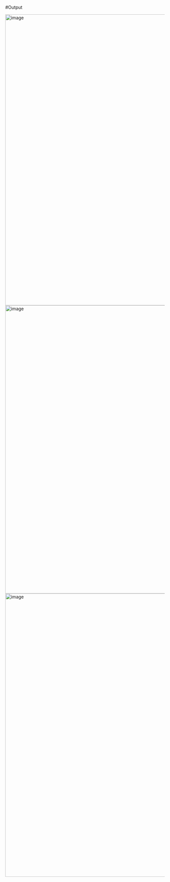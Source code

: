 #Output

<img width="920" alt="image" src="https://github.com/user-attachments/assets/92441fc7-3148-40e9-b263-5fc2b1acdb40">
<img width="911" alt="image" src="https://github.com/user-attachments/assets/97f035b9-dcb6-4476-b4b0-fea5816b86a3">
<img width="896" alt="image" src="https://github.com/user-attachments/assets/1d01e62c-30a7-4caa-ba04-445bdfcd8cec">


